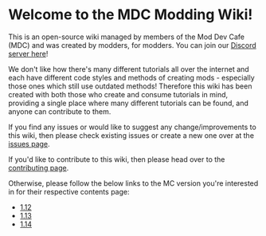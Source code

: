 # Welcome to the MDC Modding Wiki!

This is an open-source wiki managed by members of the Mod Dev Cafe (MDC) and was created by modders, for modders.
You can join our [Discord server here](https://discord.gg/T5MGNBB)!

We don't like how there's many different tutorials all over the internet and each have different code styles and methods
of creating mods - especially those ones which still use outdated methods! Therefore this wiki has been created with
both those who create and consume tutorials in mind, providing a single place where many different tutorials can be
found, and anyone can contribute to them.

If you find any issues or would like to suggest any change/improvements to this wiki, then please check existing issues
or create a new one over at the [issues page](https://github.com/Mod-DevCafeTeam/MDC-Modding-Wiki/issues).

If you'd like to contribute to this wiki, then please head over to the
[contributing page](./CONTRIBUTING).

Otherwise, please follow the below links to the MC version you're interested in for their respective contents page:

- [1.12](./pages/1_12/index_1_12)
- [1.13](./pages/1_13/index_1_13)
- [1.14](./pages/1_14/index_1_14)
